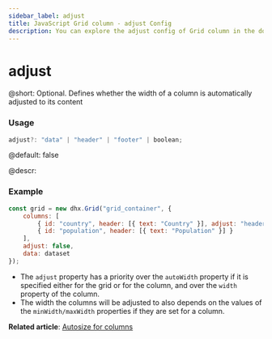 ```yaml
---
sidebar_label: adjust
title: JavaScript Grid column - adjust Config 
description: You can explore the adjust config of Grid column in the documentation of the DHTMLX JavaScript UI library. Browse developer guides and API reference, try out code examples and live demos, and download a free 30-day evaluation version of DHTMLX Suite.
---
```


# adjust

@short: Optional. Defines whether the width of a column is automatically adjusted to its content

### Usage

~~~jsx
adjust?: "data" | "header" | "footer" | boolean; 
~~~

@default: false

@descr:
### Example

~~~jsx
const grid = new dhx.Grid("grid_container", { 
    columns: [
        { id: "country", header: [{ text: "Country" }], adjust: "header" },
        { id: "population", header: [{ text: "Population" }] }
    ],
    adjust: false,
    data: dataset
});
~~~

- The `adjust` property has a priority over the `autoWidth` property if it is specified either for the grid or for the column, and over the `width` property of the column.
- The width the columns will be adjusted to also depends on the values of the `minWidth/maxWidth` properties if they are set for a column.

**Related article**: [Autosize for columns](grid/configuration.md#autosize-for-columns)

